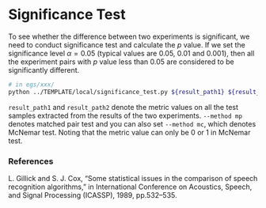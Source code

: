 # Significance Test

To see whether the difference between two experiments is significant, we need to conduct significance test and calculate the $p$ value. If we set the significance level $\alpha=0.05$ (typical values are 0.05, 0.01 and 0.001), then all the experiment pairs with $p$ value less than 0.05 are considered to be significantly different.

```bash
# in egs/xxx/
python ../TEMPLATE/local/significance_test.py ${result_path1} ${result_path2} --method mp
```

`result_path1` and `result_path2` denote the metric values on all the test samples extracted from the results of the two experiments. `--method mp` denotes matched pair test and you can also set `--method mc`, which denotes McNemar test. Noting that the metric value can only be 0 or 1 in McNemar test.

### References

L. Gillick and S. J. Cox, “Some statistical issues in the comparison of speech recognition algorithms,” in International Conference on Acoustics, Speech, and Signal Processing (ICASSP), 1989, pp.532–535.